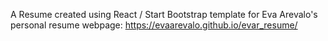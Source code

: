 A Resume created using React / Start Bootstrap template for Eva Arevalo's personal resume webpage: https://evaarevalo.github.io/evar_resume/

